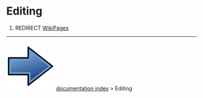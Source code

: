# Editing
1.  REDIRECT [WikiPages](WikiPages.md)



---
![](images/Button_right.svg) [documentation index](../README.md) > Editing
